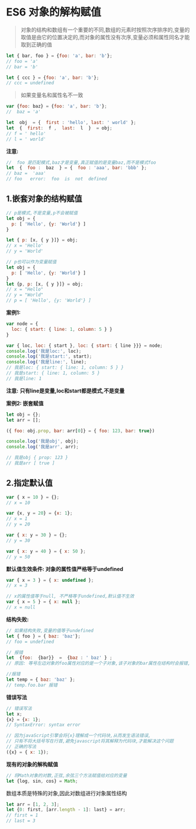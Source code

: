 # ES6 对象的解构赋值
> 对象的结构和数组有一个重要的不同,数组的元素时按照次序排序的,变量的取值是由它的位置决定的,而对象的属性没有次序,变量必须和属性同名才能取到正确的值
```js
let { bar, foo } = {foo: 'a', bar: 'b'};
// foo = 'a'
// bar = 'b'

let { ccc } = {foo: 'a', bar: 'b'};
// ccc = undefined
```

> 如果变量名和属性名不一致
```js
var {foo: baz} = {foo: 'a', bar: 'b'};
//  baz = 'a'

let  obj  = {  first : 'hello', last: ' world' };
let  {  first:  f ,  last:  l  }  = obj;
// f = ' hello'
// l = ' world'
```

**注意:** 
```js
//  foo 是匹配模式,baz才是变量,真正赋值的是变量baz,而不是模式foo
let  {  foo :  baz  } = {  foo : 'aaa', bar: 'bbb' };
// baz =  'aaa'
// foo   error:  foo  is  not  defined
```

## 1.嵌套对象的结构赋值
```js
// p是模式,不是变量,p不会被赋值
let obj = {
  p: [ 'Hello', {y: 'World'} ]
}

let { p: [x, { y }]} = obj;
// x = 'Hello'
// y = 'World'

// p也可以作为变量赋值
let obj = {
  p: [ 'Hello', {y: 'World'} ]
}
let {p, p: [x, { y }]} = obj;
// x = "Hello"
// y = "World"
// p = [ 'Hello', {y: 'World'} ]
```

**案例1:**
```js
var node = {
  loc: { start: { line: 1, column: 5 } }
}

var { loc, loc: { start }, loc: { start: { line }}} = node;
console.log('我是loc:', loc);
console.log('我是start:', start);
console.log('我是line:', line);
// 我是loc: { start: { line: 1, column: 5 } }
// 我是start: { line: 1, column: 5 }
// 我是line: 1
```
**注意:** **只有line是变量,loc和start都是模式,不是变量**

**案例2: 嵌套赋值**
```js
let obj = {};
let arr = [];

({ foo: obj.prop, bar: arr[0]} = { foo: 123, bar: true})

console.log('我是obj', obj);
console.log('我是arr', arr);

// 我是obj { prop: 123 }
// 我是arr [ true ]
```
##  2.指定默认值

```js
var { x = 10 } = {};
// x = 10

var {x, y = 20} = {x: 1};
// x = 1
// y = 20

var { x: y = 30 } = {};
// y = 30

var { x: y = 40 } = { x: 50 };
// y = 50

```
**默认值生效条件: 对象的属性值严格等于undefined**
```js
var { x = 3 } = { x: undefined };
// x = 3

// x的属性值等于null, 不严格等于undefined,默认值不生效
var { x = 5 } = { x: null };
// x = null
```
**结构失败:**
```js
// 如果结构失败,变量的值等于undefined
let { foo } = { baz: 'baz'};
// foo = undefined

// 报错
let  {foo:  {bar}}  =  {baz : ' baz' } ;
// 原因: 等号左边对象的foo属性对应的是一个子对象,该子对象的bar属性在结构时会报错, 此时foo是undefined,再取子属性就会报错

//报错
let temp = { baz: 'baz' };
// temp.foo.bar 报错
```
**错误写法**

```js
// 错误写法
let x;
{x} = {x: 1};
// SyntaxError: syntax error

// 因为javaScript引擎会将{x}理解成一个代码块,从而发生语法错误,
// 只有不将大括号写在行首,避免javascript将其解释为代码块,才能解决这个问题
// 正确的写法
({x} = { x: 1});
```
**现有的对象的解构赋值**
```js
// 将Math对象的对数,正弦,余弦三个方法赋值给对应的变量
let {log, sin, cos} = Math;
```
数组本质是特殊的对象,因此对数组进行对象属性结构
```js
let arr = [1, 2, 3];
let {0: first, [arr.length - 1]: last} = arr;
// first = 1
// last = 3
```







